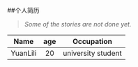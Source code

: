 ##个人简历
>*Some of the stories are not done yet.*

| Name         |age         |Occupation |
| ------------- |:-------------:|:-----:|
| YuanLili            | 20            | university student  |

